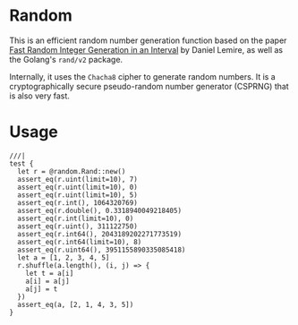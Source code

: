 # Random

This is an efficient random number generation function based on the paper [Fast Random Integer Generation in an Interval](https://arxiv.org/abs/1805.10941) by Daniel Lemire, as well as the Golang's `rand/v2` package.

Internally, it uses the `Chacha8` cipher to generate random numbers. It is a cryptographically secure pseudo-random number generator (CSPRNG) that is also very fast.

# Usage

```moonbit
///|
test {
  let r = @random.Rand::new()
  assert_eq(r.uint(limit=10), 7)
  assert_eq(r.uint(limit=10), 0)
  assert_eq(r.uint(limit=10), 5)
  assert_eq(r.int(), 1064320769)
  assert_eq(r.double(), 0.3318940049218405)
  assert_eq(r.int(limit=10), 0)
  assert_eq(r.uint(), 311122750)
  assert_eq(r.int64(), 2043189202271773519)
  assert_eq(r.int64(limit=10), 8)
  assert_eq(r.uint64(), 3951155890335085418)
  let a = [1, 2, 3, 4, 5]
  r.shuffle(a.length(), (i, j) => {
    let t = a[i]
    a[i] = a[j]
    a[j] = t
  })
  assert_eq(a, [2, 1, 4, 3, 5])
}
```

